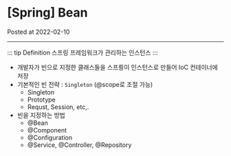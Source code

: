 # [Spring] Bean

Posted at 2022-02-10

---

::: tip Definition
스프링 프레임워크가 관리하는 인스턴스
:::

- 개발자가 빈으로 지정한 클래스들을 스프릥이 인스턴스로 만들어 IoC 컨테이너에 저장
- 기본적인 빈 전략 : `Singleton` (@scope로 조절 가능)
  - Singleton
  - Prototype
  - Requst, Session, etc,.
- 빈을 지정하는 방법
  - @Bean
  - @Component
  - @Configuration
  - @Service, @Controller, @Repository
  